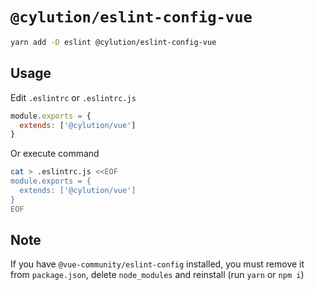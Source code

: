 # `@cylution/eslint-config-vue`

```bash
yarn add -D eslint @cylution/eslint-config-vue
```
## Usage

Edit ``.eslintrc`` or ``.eslintrc.js``
```js
module.exports = {
  extends: ['@cylution/vue']
}
```

Or execute command
```bash
cat > .eslintrc.js <<EOF
module.exports = {
  extends: ['@cylution/vue']
}
EOF
```

## Note

If you have `@vue-community/eslint-config` installed, you must remove it from `package.json`, delete `node_modules` and reinstall (run `yarn` or `npm i`)

